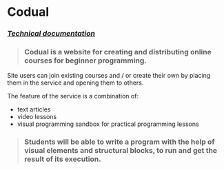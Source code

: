 Codual
============
### *[Technical documentation](https://docs.google.com/document/d/13zp56pdwaSIk833zA2oDcp1NFBm30PAQD_r9uSreC7o/edit?usp=sharing)*

>### Codual is a website for creating and distributing online courses for beginner programming.
Site users can join existing courses and / or create their own by placing them in the service and opening them to others.

The feature of the service is a combination of:

*  text articles
*  video lessons
* visual programming sandbox for practical programming lessons

>### Students will be able to write a program with the help of visual elements and structural blocks, to run and get the result of its execution.

